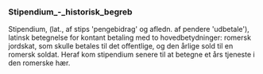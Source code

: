 ### Stipendium_-_historisk_begreb


Stipendium, (lat., af stips 'pengebidrag' og afledn. af pendere 'udbetale'), latinsk betegnelse for kontant betaling med to hovedbetydninger: romersk jordskat, som skulle betales til det offentlige, og den årlige sold til en romersk soldat. Heraf kom stipendium senere til at betegne et års tjeneste i den romerske hær.